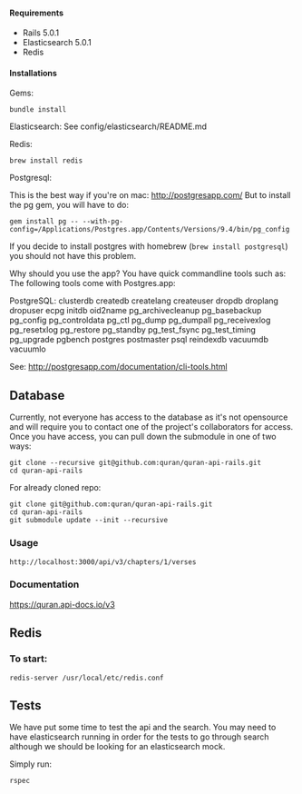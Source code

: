 #### Requirements
- Rails 5.0.1
- Elasticsearch 5.0.1
- Redis

#### Installations
Gems:
```
bundle install
```

Elasticsearch:
See config/elasticsearch/README.md

Redis:
```
brew install redis
```

Postgresql:

This is the best way if you're on mac: http://postgresapp.com/
But to install the pg gem, you will have to do:
```
gem install pg -- --with-pg-config=/Applications/Postgres.app/Contents/Versions/9.4/bin/pg_config
```

If you decide to install postgres with homebrew (`brew install postgresql`) you should not have this problem.

Why should you use the app? You have quick commandline tools such as:
The following tools come with Postgres.app:

PostgreSQL: clusterdb createdb createlang createuser dropdb droplang dropuser ecpg initdb oid2name pg_archivecleanup pg_basebackup pg_config pg_controldata pg_ctl pg_dump pg_dumpall pg_receivexlog pg_resetxlog pg_restore pg_standby pg_test_fsync pg_test_timing pg_upgrade pgbench postgres postmaster psql reindexdb vacuumdb vacuumlo

See: http://postgresapp.com/documentation/cli-tools.html


Database
--------

Currently, not everyone has access to the database as it's not opensource and will require you to contact one of the project's collaborators for access. Once you have access, you can pull down the submodule in one of two ways:
```
git clone --recursive git@github.com:quran/quran-api-rails.git
cd quran-api-rails
```
For already cloned repo:
```
git clone git@github.com:quran/quran-api-rails.git
cd quran-api-rails
git submodule update --init --recursive
```


### Usage

```
http://localhost:3000/api/v3/chapters/1/verses
```

### Documentation

https://quran.api-docs.io/v3


Redis
-------------
### To start:
```
redis-server /usr/local/etc/redis.conf
```

Tests
-------------
We have put some time to test the api and the search. You may need to have elasticsearch running in order for the tests to go through search although we should be looking for an elasticsearch mock.

Simply run:
```
rspec
```

